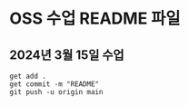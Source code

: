 # OSS 수업 README 파일

## 2024년 3월 15일 수업

```git
get add .
get commit -m "README"
git push -u origin main
```
